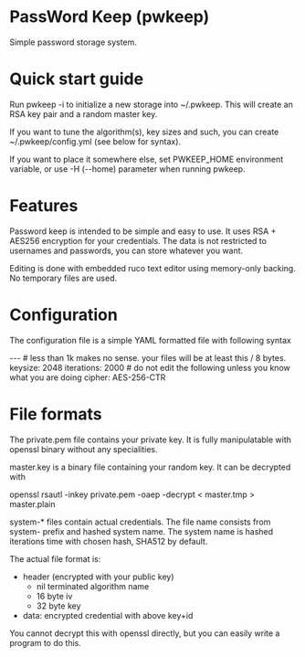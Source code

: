 PassWord Keep (pwkeep)
======================

Simple password storage system. 

Quick start guide
=================

Run pwkeep -i to initialize a new storage into ~/.pwkeep. This will create an RSA key pair and a random master key.

If you want to tune the algorithm(s), key sizes and such, you can create ~/.pwkeep/config.yml (see below for syntax).

If you want to place it somewhere else, set PWKEEP\_HOME environment variable, or use -H (--home) parameter when running pwkeep. 

Features
========

Password keep is intended to be simple and easy to use. It uses RSA + AES256 encryption for your credentials. The
data is not restricted to usernames and passwords, you can store whatever you want.

Editing is done with embedded ruco text editor using memory-only backing. No temporary files are used. 

Configuration
=============

The configuration file is a simple YAML formatted file with following syntax

  \-\-\-
    # less than 1k makes no sense. your files will be at least this / 8 bytes. 
    keysize: 2048 
    iterations: 2000
    # do not edit the following unless you know what you are doing
    cipher: AES-256-CTR

File formats
============

The private.pem file contains your private key. It is fully manipulatable with openssl binary without any specialities.

master.key is a binary file containing your random key. It can be decrypted with

  openssl rsautl -inkey private.pem -oaep -decrypt < master.tmp > master.plain

system-\* files contain actual credentials. The file name consists from system- prefix and hashed system name. The system
name is hashed iterations time with chosen hash, SHA512 by default.

The actual file format is:
 
  * header (encrypted with your public key)
    * nil terminated algorithm name
    * 16 byte iv
    * 32 byte key 
  * data: encrypted credential with above key+id

You cannot decrypt this with openssl directly, but you can easily write a program to do this. 
